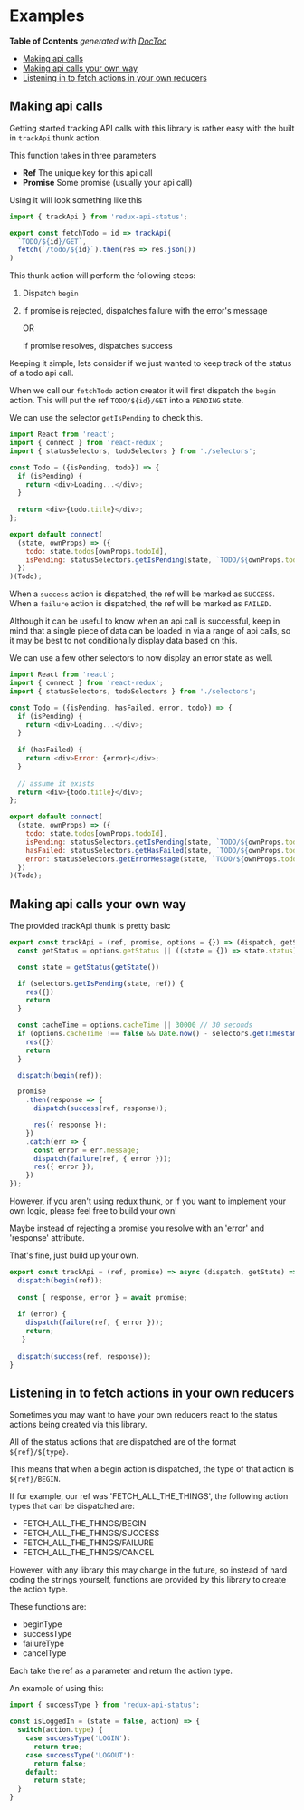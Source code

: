 # Examples

<!-- START doctoc generated TOC please keep comment here to allow auto update -->
<!-- DON'T EDIT THIS SECTION, INSTEAD RE-RUN doctoc TO UPDATE -->
**Table of Contents**  *generated with [DocToc](https://github.com/thlorenz/doctoc)*

- [Making api calls](#making-api-calls)
- [Making api calls your own way](#making-api-calls-your-own-way)
- [Listening in to fetch actions in your own reducers](#listening-in-to-fetch-actions-in-your-own-reducers)

<!-- END doctoc generated TOC please keep comment here to allow auto update -->

## Making api calls
Getting started tracking API calls with this library is rather easy with the built in `trackApi` thunk action.

This function takes in three parameters

 - **Ref** The unique key for this api call
 - **Promise** Some promise (usually your api call)
  
Using it will look something like this

```js
import { trackApi } from 'redux-api-status';

export const fetchTodo = id => trackApi(
  `TODO/${id}/GET`,
  fetch(`/todo/${id}`).then(res => res.json())
)
```

This thunk action will perform the following steps:
1. Dispatch `begin`
2.  If promise is rejected, dispatches failure with the error's message
    
    OR
    
    If promise resolves, dispatches success

Keeping it simple, lets consider if we just wanted to keep track of the status of a todo api call.

When we call our `fetchTodo` action creator it will first dispatch the `begin` action. This will put the ref `TODO/${id}/GET` into a `PENDING` state.
 
We can use the selector `getIsPending` to check this.

```js
import React from 'react';
import { connect } from 'react-redux';
import { statusSelectors, todoSelectors } from './selectors';

const Todo = ({isPending, todo}) => {
  if (isPending) {
    return <div>Loading...</div>;
  }
  
  return <div>{todo.title}</div>;
};

export default connect(
  (state, ownProps) => ({
    todo: state.todos[ownProps.todoId],
    isPending: statusSelectors.getIsPending(state, `TODO/${ownProps.todoId}/GET`)
  })
)(Todo);
```

When a `success` action is dispatched, the ref will be marked as `SUCCESS`.
When a `failure` action is dispatched, the ref will be marked as `FAILED`.

Although it can be useful to know when an api call is successful, keep in mind that a single piece of data can be loaded in via a range of api calls, so it may be best to not conditionally display data based on this.

We can use a few other selectors to now display an error state as well.

```js
import React from 'react';
import { connect } from 'react-redux';
import { statusSelectors, todoSelectors } from './selectors';

const Todo = ({isPending, hasFailed, error, todo}) => {
  if (isPending) {
    return <div>Loading...</div>;
  }
  
  if (hasFailed) {
    return <div>Error: {error}</div>;
  }
  
  // assume it exists
  return <div>{todo.title}</div>;
};

export default connect(
  (state, ownProps) => ({
    todo: state.todos[ownProps.todoId],
    isPending: statusSelectors.getIsPending(state, `TODO/${ownProps.todoId}/GET`),
    hasFailed: statusSelectors.getHasFailed(state, `TODO/${ownProps.todoId}/GET`),
    error: statusSelectors.getErrorMessage(state, `TODO/${ownProps.todoId}/GET`)
  })
)(Todo);
```

## Making api calls your own way
The provided trackApi thunk is pretty basic

```js
export const trackApi = (ref, promise, options = {}) => (dispatch, getState) => new Promise(res => {
  const getStatus = options.getStatus || ((state = {}) => state.status)

  const state = getStatus(getState())

  if (selectors.getIsPending(state, ref)) {
    res({})
    return
  }

  const cacheTime = options.cacheTime || 30000 // 30 seconds
  if (options.cacheTime !== false && Date.now() - selectors.getTimestamp(state, ref) < cacheTime) {
    res({})
    return
  }

  dispatch(begin(ref));

  promise
    .then(response => {
      dispatch(success(ref, response));

      res({ response });
    })
    .catch(err => {
      const error = err.message;
      dispatch(failure(ref, { error }));
      res({ error });
    })
});
```

However, if you aren't using redux thunk, or if you want to implement your own logic, please feel free to build your own!

Maybe instead of rejecting a promise you resolve with an 'error' and 'response' attribute.

That's fine, just build up your own.

```js
export const trackApi = (ref, promise) => async (dispatch, getState) => {
  dispatch(begin(ref));
  
  const { response, error } = await promise;
  
  if (error) {
    dispatch(failure(ref, { error }));
    return;
   }
   
  dispatch(success(ref, response));
}
```

## Listening in to fetch actions in your own reducers
Sometimes you may want to have your own reducers react to the status actions being created via this library.

All of the status actions that are dispatched are of the format `${ref}/${type}`.

This means that when a begin action is dispatched, the type of that action is `${ref}/BEGIN`.

If for example, our ref was 'FETCH_ALL_THE_THINGS', the following action types that can be dispatched are:
- FETCH_ALL_THE_THINGS/BEGIN
- FETCH_ALL_THE_THINGS/SUCCESS
- FETCH_ALL_THE_THINGS/FAILURE
- FETCH_ALL_THE_THINGS/CANCEL

However, with any library this may change in the future, so instead of hard coding the strings yourself, functions are provided by this library to create the action type.

These functions are:
- beginType
- successType
- failureType
- cancelType
 
Each take the ref as a parameter and return the action type.

An example of using this:

```js
import { successType } from 'redux-api-status';

const isLoggedIn = (state = false, action) => {
  switch(action.type) {
    case successType('LOGIN'):
      return true;
    case successType('LOGOUT'):
      return false;
    default:
      return state;
  }
}
```
